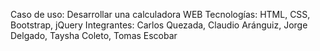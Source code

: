 Caso de uso: Desarrollar una calculadora WEB
Tecnologías: HTML, CSS, Bootstrap, jQuery
Integrantes: Carlos Quezada, Claudio Aránguiz, Jorge Delgado, Taysha Coleto, Tomas Escobar

